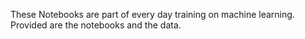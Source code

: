 These Notebooks are part of every day training on machine learning.
Provided are the notebooks and the data.
